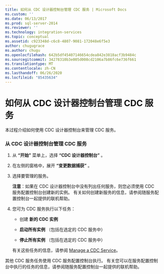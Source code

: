 ```yaml
---
title: 如何从 CDC 设计器控制台管理 CDC 服务 | Microsoft Docs
ms.custom: ''
ms.date: 06/13/2017
ms.prod: sql-server-2014
ms.reviewer: ''
ms.technology: integration-services
ms.topic: conceptual
ms.assetid: c923348d-c6c8-4807-9081-172048e6f5e3
author: chugugrace
ms.author: chugu
ms.openlocfilehash: 642b5df45407146654cdea842e3818acf3b9484c
ms.sourcegitcommit: 34278310b3e005d008cd2106a7b86fc6e736f661
ms.translationtype: MT
ms.contentlocale: zh-CN
ms.lasthandoff: 06/26/2020
ms.locfileid: "85435634"
---
```

# <a name="how-to-manage-a-cdc-service-from-the-cdc-designer-console"></a>如何从 CDC 设计器控制台管理 CDC 服务
  本过程介绍如何使用 CDC 设计器控制台来管理 CDC 服务。  
  
### <a name="to-manage-a-cdc-service-from-the-cdc-designer-console"></a>从 CDC 设计器控制台管理 CDC 服务  
  
1.  从 **“开始”** 菜单上，选择 **“CDC 设计器控制台”** 。  
  
2.  在左侧的窗格中，展开 **“变更数据捕获”** 。  
  
3.  选择要管理的服务。  
  
     **注意**：如果在 CDC 设计器控制台中没有列出任何服务，则您必须使用 CDC 服务配置控制台创建新的实例。 有关如何创建新服务的信息，请参阅随服务配置控制台一起提供的联机帮助。  
  
4.  您可为 CDC 服务执行以下任务：  
  
    -   创建 **新的 CDC 实例**  
  
    -   **启动所有实例** （包括在选定的 CDC 服务中）  
  
    -   **停止所有实例** （包括在选定的 CDC 服务中）  
  
     有关这些任务的信息，请参阅 [Manage a CDC Service](manage-a-cdc-service.md)。  
  
 其他 CDC 服务任务使用 CDC 服务配置控制台执行。 有关您可以在服务配置控制台中执行的任务的信息，请参阅随服务配置控制台一起提供的联机帮助。  
  
  
